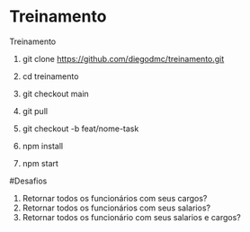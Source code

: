 # Treinamento
Treinamento

1) git clone https://github.com/diegodmc/treinamento.git

2) cd treinamento

3) git checkout main

4) git pull

5) git checkout -b feat/nome-task

6) npm install

7) npm start



#Desafios

1) Retornar todos os funcionários com seus cargos?
2) Retornar todos os funcionários com seus salarios?
3) Retornar todos os funcionário com seus salarios e cargos?
